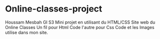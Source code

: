 # Online-classes-project
Houssam Mesbah GI S3
Mini projet en utilisant du HTML/CSS
Site web du Online Classes
Un fil pour Html Code l'autre pour Css Code et les Images utilise dans mon site.

